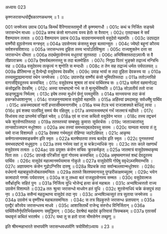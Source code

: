 अध्यायः 023

कृष्णजरासन्धयोर्द्वेषकारणकथनम् ॥ 1 ॥

001	जनमेजय उवाच 
001a	किमर्थं वैरिणावास्तामुभौ तौ कृष्णमागधौ ।
001c	कथं च निर्जितः सङ्ख्ये जरासन्धेन माधवः ॥
002a	कश्च कंसो मागधस्य यस्य हेतोः स वैरवान् ।
002c	एतदाचक्ष्व मे सर्वं वैशम्पायन तत्वतः ॥
003	वैशम्पायन उवाच 
003a	यादवानामन्ववाये वसुदेवो महामतिः ।
003c	उदपद्यत वार्ष्णेयो ह्युग्रसेनस्य मन्त्रभृत् ॥
004a	उग्रसेनस्य कंसस्तु बभूव बलवान्सुतः ।
004c	ज्येष्ठो बहूनां कौरव्य सर्वशस्त्रविशारदः ॥
005a	जरासन्धस्य दुहिता तस्य भार्याऽतिविश्रुता ।
005c	राज्यशुक्लेन दत्ता सा जरासन्धेन धीमता ॥
006a	तदर्थमुग्रसेनस्य मधुरायां सुतस्तदा ।
006c	अभिषिक्तस्तदाऽमात्यैः स वै तीव्रपराक्रमः ॥
007a	ऐश्वर्यबलमत्तस्तु स तदा बलमोहितः ।
007c	निगृह्य पितरं भुङ्क्ते तद्राज्यं मन्त्रिभिः सह ॥
008a	वसुदेवस्य तत्कृत्यं न शृणोति स मन्दधीः ।
008c	त तेन सह तद्राज्यं धर्मतः पर्यपालयत् ॥
009a	प्रीतिमान्स तु दैत्येन्द्रो वसुदेवस्य देवकीम् ।
009c	उवाह भार्या स तदा दुहिता देवकस्य या ॥
010a	तस्यामुद्वाह्यमानायां रथेन जनमेजय ।
010c	उपारुरोह वार्ष्णेयं कंसो भूमिपतिस्तदा ॥
011a	ततोऽन्तरिक्षे वागासीद्देवदूतस्य कस्यचित् ।
011c	वसुदेवश्च शुश्राव तां वाचं पार्थिवश्च सः ॥
012a	यामेतां वहमानोऽद्य कंसोद्वहसि देवकीम् ।
012c	अस्या यश्चाष्टमो गर्भः स ते मृत्युर्भविष्यति ॥
013a	सोऽवतीर्य ततो राजा खड्गमुद्धृत्य निर्मलम् ।
013c	इयेष तस्या मूर्धानं छेत्तुं परमदुर्मतिः ॥
014a	सान्त्वयन्स तदा कंसं हसन्क्रोधवशानुगम् ।
014c	राजन्ननुनयामास वसुदेवो महामतिः ॥
015a	अहिंस्यां प्रमदामाहुः सर्वधर्मेषु पार्थिव ।
015c	अकस्मादबलां नारीं हन्तासीमामनागसीम् ॥
016a	यच्च तेऽत्र भयं राजञ्शक्यते बाधितुं त्वया ।
016c	इयं शक्या पालयितुं समयं चैव रक्षितुम् ॥
017a	अस्यास्त्वमष्टमं गर्भं जातमात्रं महीपते ।
017c	विध्वंसय तदा प्राप्तमेवं परिहृतं भवेत् ॥
018a	एवं स राजा कथितो वसुदेवेन भारत ।
018c	तस्य तद्वचनं चके शूरसेनपतिस्तदा ॥
019a	ततस्तस्यां सम्बभूवुः कुमाराः सूर्यवर्चसः ।
019c	जाताञ्चातांस्तु तान्सर्वाञ्जघान मधुरेश्वरः ॥
020a	अथ तस्यां समभवद्बलदेवस्तु सत्तमः ।
020c	याम्यता मायया तं तु यमो राजा विशाम्पते ॥
021a	देवक्या गर्भमतुलं रोहिण्या जठरेऽक्षिपत् ।
021c	आकृष्य कर्षणात्सम्यक्सङ्कर्षण इति स्मृतः ॥
022a	बलश्रेष्ठतया तस्य बलदेव इति स्मृतः ।
022c	पुनस्तस्यां समभवदष्टमो मधुमूदनः ॥
023a	तस्य गर्भस्य रक्षां तु स चक्रेऽभ्यधिकं नृपः ।
023c	ततः काले रक्षणार्थं वसुदेवस्य तत्वतः ॥
024ac	उग्रः प्रयुक्तः कंसेन सचिवः क्रूरकर्मकृत् ॥
025a	जातमात्रं वासुदेवमथाकृष्य पिता ततः ।
025c	उपजह्रे परिक्रीतां सुतां गोपस्य कस्यचित् ॥
026a	अमृष्यमाणस्तं शब्दं देवदूतस्य पार्थिवः ।
026c	वासुदेवं महात्मानमर्पयामास गोकुले ॥
027a	वासुदेवोपि गोपेषु ववृधेऽब्जमिवाम्भसि ।
027c	अज्ञायमानः कंसेन गूढोऽग्निरिव दारुषु ॥
028a	विप्रचक्रे तदा सर्वान्बल्लवान्मधुरेश्वरः ।
028c	वर्धमानो महाबाहुस्तेजोबलसमन्वितः ॥
029a	ततस्ते क्लिश्यमानास्तु पुण्डरीकाक्षमच्युतम् ।
029c	भयेन कामादपरे गणशः पर्यवारयन् ॥
030a	स तु लब्ध्वा बलं राजन्नुग्रसेनस्य सम्मतः ।
030c	वसुदेवात्मजः सर्वैर्भ्रातृभिः सहितं पुनः ॥
031a	निर्जित्य युधि भोजेन्द्रं हत्वा कंसं महाबलः ।
031c	अभ्यषिञ्चत्ततो राज्य उग्रसेनं विशाम्पते ॥
032a	ततः श्रुत्वा जरासन्धो माधवेन हतं युधि ।
032c	शूरसेनाधिपं चक्रे कंसपुत्रं तदा नृप ॥
033a	ससैन्यं महदुत्थाप्य वासुदेवं तदा नृप ।
033c	अभ्यषिञ्चत्सुतं तत्र सुताया जनमेजय ॥
034a	उग्रसेनं च वृष्णींश्च महाबलसमन्वितः ।
034c	स तत्र विप्रकुरुते जरासन्धः प्रतापवान् ॥
035a	एतद्वैरं कौरवेय जरासन्धस्य माधवे ।
035c	आशासितार्थे राजेन्द्र संरुरोध विनिर्जितान् ॥
036a	पार्थिवैस्तैर्नृपतिभिर्यक्ष्यमाणः समृद्धिमान् ।
036c	देवश्रेष्ठं महादेवं कृत्तिवासं त्रियम्बकम् ॥
037a	एतत्सर्वं यथावृत्तं कथितं भरतर्षभ ।
037c	यथा तु स हतो राजा भीमसेनेन तच्छृणु ॥ 

इति श्रीमन्महाभारते सभापर्वणि जरासन्धवधपर्वणि त्रयोविंशोऽध्यायः ॥ 23 ॥

